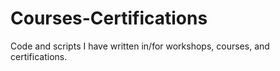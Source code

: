 # Courses-Certifications
Code and scripts I have written in/for workshops, courses, and certifications.

